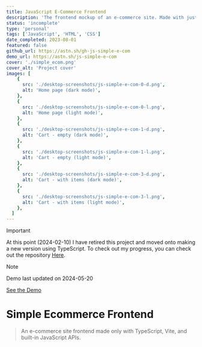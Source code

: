 ```yaml
---
title: JavaScript E-Commerce Frontend
description: 'The frontend mockup of an e-commerce site. Made with just JavaScript and CSS/HTML.'
status: 'incomplete'
type: 'personal'
tags: ['JavaScript', 'HTML', 'CSS']
date_completed: 2023-08-01
featured: false
github_url: https://astn.sh/gh-js-simple-e-com
demo_url: https://astn.sh/js-simple-e-com
cover: './simple_ecom.png'
cover_alt: 'Project cover'
images: [
    {
      src: './desktop-screenshots/js-simple-e-com-0-d.png',
      alt: 'Home page (dark mode)',
    },
    {
      src: './desktop-screenshots/js-simple-e-com-0-l.png',
      alt: 'Home page (light mode)',
    },
    {
      src: './desktop-screenshots/js-simple-e-com-1-d.png',
      alt: 'Cart - empty (dark mode)',
    },
    {
      src: './desktop-screenshots/js-simple-e-com-1-l.png',
      alt: 'Cart - empty (light mode)',
    },
    {
      src: './desktop-screenshots/js-simple-e-com-3-d.png',
      alt: 'Cart - with items (dark mode)',
    },
    {
      src: './desktop-screenshots/js-simple-e-com-3-l.png',
      alt: 'Cart - with items (light mode)',
    },
  ]
---
```


> [!IMPORTANT]
> At this point (2024-02-10) I have retired this project and moved onto making a new version using TypeScript. To check out my progress, you can check out the repository <a href="https://github.com/austinh-io/TypeScript-E-commerce-Frontend" target="_blank">Here</a>.

> [!NOTE]
> Demo last updated on 2024-05-20
>
> <a href="https://astn.sh/js-simple-e-com" target="_blank">See the Demo</a>

# Simple Ecommerce Frontend

> An e-commerce site frontend made only with TypeScript, Vite, and built-in JavaScript APIs.

